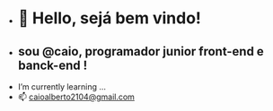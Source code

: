 - <h1>👋 Hello, sejá bem vindo! </h1>
- <h2> sou @caio, programador junior front-end e banck-end ! </h2>
- I’m currently learning ...
- 📫 caioalberto2104@gmail.com

<!---
calbert0903/calbert0903 is a ✨ special ✨ repository because its `README.md` (this file) appears on your GitHub profile.
You can click the Preview link to take a look at your changes.
--->
